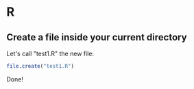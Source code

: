 # R
## Create a file inside your current directory

Let's call "test1.R" the new file:
```R
file.create("test1.R")
```
Done!
